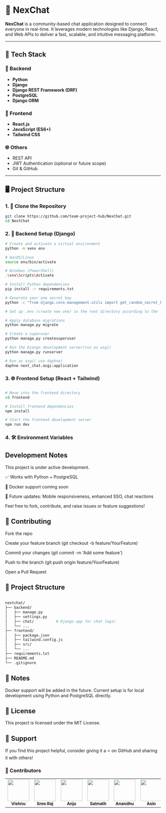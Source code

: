 # 💬 NexChat

**NexChat** is a community-based chat application designed to connect everyone in real-time. It leverages modern technologies like Django, React, and Web APIs to deliver a fast, scalable, and intuitive messaging platform.

---

## 🚀 Tech Stack

### 🔧 Backend
- **Python**
- **Django**
- **Django REST Framework (DRF)**
- **PostgreSQL**
- **Django ORM**

### 🎨 Frontend
- **React.js**
- **JavaScript (ES6+)**
- **Tailwind CSS**

### 🌐 Others
- REST API
- JWT Authentication (optional or future scope)
- Git & GitHub

---

## 🖥️ Project Structure

### 1. 🚀 Clone the Repository

```bash
git clone https://github.com/team-project-hub/NexChat.git
cd NextChat
```

### 2. 🧪 Backend Setup (Django)

```bash
# Create and activate a virtual environment
python -m venv env

# macOS/Linux
source env/bin/activate

# Windows (PowerShell)
.\env\Scripts\Activate

# Install Python dependencies
pip install -r requirements.txt

# Generate your one secret key
python -c "from django.core.management.utils import get_random_secret_key; print(get_random_secret_key())"

# Set up .env (create new one) in the root directory according to the .env.example by adding actual values

# Apply database migrations
python manage.py migrate

# Create a superuser
python manage.py createsuperuser

# Run the Django development server(run as wsgi)
python manage.py runserver

# Run as asgi( use daphne)
daphne next_chat.asgi:application

```

### 3. 🌐 Frontend Setup (React + Tailwind)

```bash

# Move into the frontend directory
cd frontend

# Install frontend dependencies
npm install

# Start the frontend development server
npm run dev

```

### 4. 🛠️ Environment Variables

##  Development Notes

This project is under active development.

✅ Works with Python + PostgreSQL

🐳 Docker support coming soon

📱 Future updates: Mobile responsiveness, enhanced SSO, chat reactions

Feel free to fork, contribute, and raise issues or feature suggestions!

## 🤝 Contributing

Fork the repo

Create your feature branch (git checkout -b feature/YourFeature)

Commit your changes (git commit -m 'Add some feature')

Push to the branch (git push origin feature/YourFeature)

Open a Pull Request

## 📂 Project Structure

```bash

nextchat/
├── backend/
│   ├── manage.py
│   ├── settings.py
│   ├── chat/          # Django app for chat logic
│   └── ...
├── frontend/
│   ├── package.json
│   ├── tailwind.config.js
│   ├── src/
│   └── ...
├── requirements.txt
├── README.md
└── .gitignore

```

## 📌 Notes
Docker support will be added in the future.
Current setup is for local development using Python and PostgreSQL directly.

## 📄 License
This project is licensed under the MIT License.

## 🙌 Support
If you find this project helpful, consider giving it a ⭐ on GitHub and sharing it with others!





### 👥 Contributors

<table>
  <tr>
    <td align="center">
      <a href="https://github.com/VishnuCheruvakkara">
        <img src="https://avatars.githubusercontent.com/u/132294324?v=4" width="70" height="70"><br />
        <sub><b>Vishnu</b></sub>
      </a>
    </td>
    <td align="center">
      <a href="https://github.com/srreeraj">
        <img src="https://avatars.githubusercontent.com/u/126603233?v=4" width="70" height="70"><br />
        <sub><b>Sree Raj</b></sub>
      </a>
    </td>
    <td align="center">
      <a href="https://github.com/ANJU-M-VENUGOPAL">
        <img src="https://avatars.githubusercontent.com/u/149453966?v=4" width="70" height="70"><br />
        <sub><b>Anju</b></sub>
      </a>
    </td>
    <td align="center">
      <a href="https://github.com/charlie-username">
        <img src="https://avatars.githubusercontent.com/u/0?v=4" width="70" height="70"><br />
        <sub><b>Salmath</b></sub>
      </a>
    </td>
    <td align="center">
      <a href="https://github.com/orgs/team-project-hub/people/AnandhuShibu">
        <img src="https://avatars.githubusercontent.com/u/170908818?v=4" width="70" height="70"><br />
        <sub><b>Anandhu</b></sub>
      </a>
    </td>
    <td align="center">
      <a href="https://github.com/ASIN-HARSHANA">
        <img src="https://avatars.githubusercontent.com/u/168712590?v=4" width="70" height="70"><br />
        <sub><b>Asin</b></sub>
      </a>
    </td>
    <td align="center">
      <a href="#">
        <img src="https://avatars.githubusercontent.com/u/0?v=4" width="70" height="70"><br />
        <sub><b>Anu</b></sub>
      </a>
    </td>
  </tr>
</table>




